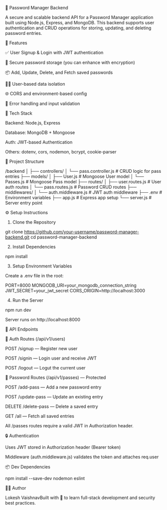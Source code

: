🔐 Password Manager Backend

A secure and scalable backend API for a Password Manager application built using Node.js, Express, and MongoDB. This backend supports user authentication and CRUD operations for storing, updating, and deleting password entries.

🚀 Features

✅ User Signup & Login with JWT authentication

🔐 Secure password storage (you can enhance with encryption)

📦 Add, Update, Delete, and Fetch saved passwords

🧑‍💻 User-based data isolation

🌐 CORS and environment-based config

🧪 Error handling and input validation

💠 Tech Stack

Backend: Node.js, Express

Database: MongoDB + Mongoose

Auth: JWT-based Authentication

Others: dotenv, cors, nodemon, bcrypt, cookie-parser

📁 Project Structure

/backend
│
├── controllers/
│   └── pass.controller.js        # CRUD logic for pass entries
├── models/
│   ├── User.js                   # Mongoose User model
│   └── Passes.js                 # Mongoose Pass model
├── routes/
│   ├── user.routes.js            # User auth routes
│   └── pass.routes.js            # Password CRUD routes
├── middlewares/
│   └── auth.middleware.js        # JWT auth middleware
├── .env                          # Environment variables
├── app.js                        # Express app setup
└── server.js                     # Server entry point

⚙️ Setup Instructions

1. Clone the Repository

git clone https://github.com/your-username/password-manager-backend.git
cd password-manager-backend

2. Install Dependencies

npm install

3. Setup Environment Variables

Create a .env file in the root:

PORT=8000
MONGODB_URI=your_mongodb_connection_string
JWT_SECRET=your_jwt_secret
CORS_ORIGIN=http://localhost:3000

4. Run the Server

npm run dev

Server runs on http://localhost:8000

📡 API Endpoints

🔐 Auth Routes (/api/v1/users)

POST /signup — Register new user

POST /signin — Login user and receive JWT

POST /logout — Logut the current user

🔐 Password Routes (/api/v1/passes) — Protected

POST /add-pass — Add a new password entry

POST /update-pass — Update an existing entry

DELETE /delete-pass — Delete a saved entry

GET /all — Fetch all saved entries

All /passes routes require a valid JWT in Authorization header.

🔒 Authentication

Uses JWT stored in Authorization header (Bearer token)

Middleware (auth.middleware.js) validates the token and attaches req.user



📦 Dev Dependencies

npm install --save-dev nodemon eslint



👨‍💼 Author

Lokesh VaishnavBuilt with 💙 to learn full-stack development and security best practices.



